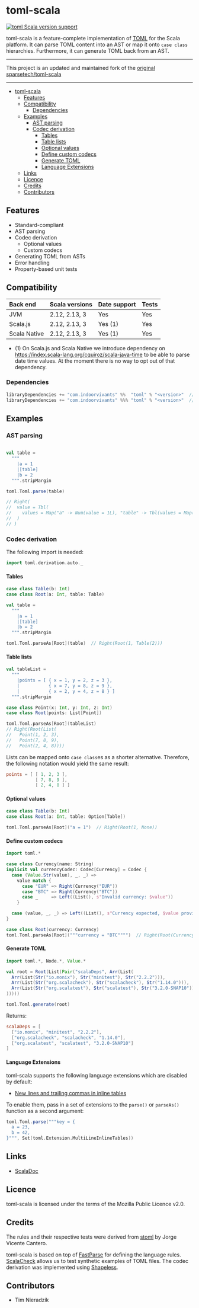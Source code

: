 # toml-scala

[![toml Scala version support](https://index.scala-lang.org/indoorvivants/toml-scala/toml/latest.svg)](https://index.scala-lang.org/indoorvivants/toml-scala/toml)

toml-scala is a feature-complete implementation of [TOML](https://github.com/toml-lang/toml) for the Scala platform. It can parse TOML content into an AST or map it onto `case class` hierarchies. Furthermore, it can generate TOML back from an AST.

---

This project is an updated and maintained fork of the [original sparsetech/toml-scala](https://github.com/sparsetech/toml-scala/pull/24#issuecomment-2425882246)

---

<!--toc:start-->
- [toml-scala](#toml-scala)
  - [Features](#features)
  - [Compatibility](#compatibility)
    - [Dependencies](#dependencies)
  - [Examples](#examples)
    - [AST parsing](#ast-parsing)
    - [Codec derivation](#codec-derivation)
      - [Tables](#tables)
      - [Table lists](#table-lists)
      - [Optional values](#optional-values)
      - [Define custom codecs](#define-custom-codecs)
      - [Generate TOML](#generate-toml)
      - [Language Extensions](#language-extensions)
  - [Links](#links)
  - [Licence](#licence)
  - [Credits](#credits)
  - [Contributors](#contributors)
<!--toc:end-->


## Features
- Standard-compliant
- AST parsing
- Codec derivation
    - Optional values
    - Custom codecs
- Generating TOML from ASTs
- Error handling
- Property-based unit tests

## Compatibility
| Back end     | Scala versions  | Date support | Tests         |
|:-------------|:----------------|:-------------|:--------------|
| JVM          | 2.12, 2.13, 3   | Yes          | Yes           |
| Scala.js     | 2.12, 2.13, 3   | Yes (1)      | Yes           |
| Scala Native | 2.12, 2.13, 3   | Yes (1)      | Yes           |

- (1) On Scala.js and Scala Native we introduce dependency on https://index.scala-lang.org/cquiroz/scala-java-time to be able to parse date time values. At the moment there is no way to opt out of that dependency.

### Dependencies

```scala
libraryDependencies += "com.indoorvivants" %%  "toml" % "<version>"  // JVM
libraryDependencies += "com.indoorvivants" %%% "toml" % "<version>"  // Scala.js, Scala Native
```

## Examples

### AST parsing

```scala mdoc

val table =
  """
    |a = 1
    |[table]
    |b = 2
  """.stripMargin

toml.Toml.parse(table) 

// Right(
//  value = Tbl(
//    values = Map("a" -> Num(value = 1L), "table" -> Tbl(values = Map("b" -> Num(value = 2L))))
//  )
// ) 
```

### Codec derivation 

The following import is needed:

```scala mdoc
import toml.derivation.auto._
```

#### Tables

```scala mdoc:nest
case class Table(b: Int)
case class Root(a: Int, table: Table)

val table =
  """
    |a = 1
    |[table]
    |b = 2
  """.stripMargin

toml.Toml.parseAs[Root](table)  // Right(Root(1, Table(2)))
```

#### Table lists
```scala mdoc:nest
val tableList =
  """
    |points = [ { x = 1, y = 2, z = 3 },
    |           { x = 7, y = 8, z = 9 },
    |           { x = 2, y = 4, z = 8 } ]
  """.stripMargin

case class Point(x: Int, y: Int, z: Int)
case class Root(points: List[Point])

toml.Toml.parseAs[Root](tableList)
// Right(Root(List(
//   Point(1, 2, 3),
//   Point(7, 8, 9),
//   Point(2, 4, 8))))
```

Lists can be mapped onto `case class`es as a shorter alternative. Therefore, the following notation would yield the same result:

```toml
points = [ [ 1, 2, 3 ],
           [ 7, 8, 9 ],
           [ 2, 4, 8 ] ]
```

#### Optional values

```scala mdoc:nest
case class Table(b: Int)
case class Root(a: Int, table: Option[Table])

toml.Toml.parseAs[Root]("a = 1")  // Right(Root(1, None))
```

#### Define custom codecs

```scala mdoc:nest
import toml.*

case class Currency(name: String)
implicit val currencyCodec: Codec[Currency] = Codec {
  case (Value.Str(value), _, _) =>
    value match {
      case "EUR" => Right(Currency("EUR"))
      case "BTC" => Right(Currency("BTC"))
      case _     => Left((List(), s"Invalid currency: $value"))
    }

  case (value, _, _) => Left((List(), s"Currency expected, $value provided"))
}

case class Root(currency: Currency)
toml.Toml.parseAs[Root]("""currency = "BTC"""")  // Right(Root(Currency(BTC)))
```

#### Generate TOML
```scala mdoc:reset
import toml.*, Node.*, Value.*

val root = Root(List(Pair("scalaDeps", Arr(List(
  Arr(List(Str("io.monix"), Str("minitest"), Str("2.2.2"))),
  Arr(List(Str("org.scalacheck"), Str("scalacheck"), Str("1.14.0"))),
  Arr(List(Str("org.scalatest"), Str("scalatest"), Str("3.2.0-SNAP10")))
)))))

toml.Toml.generate(root)
```

Returns:

```toml
scalaDeps = [
  ["io.monix", "minitest", "2.2.2"],
  ["org.scalacheck", "scalacheck", "1.14.0"],
  ["org.scalatest", "scalatest", "3.2.0-SNAP10"]
]
```

#### Language Extensions
toml-scala supports the following language extensions which are disabled by default:

* [New lines and trailing commas in inline tables](https://github.com/toml-lang/toml/issues/516)

To enable them, pass in a set of extensions to the `parse()` or `parseAs()` function as a second argument:

```scala mdoc
toml.Toml.parse("""key = {
  a = 23,
  b = 42,
}""", Set(toml.Extension.MultiLineInlineTables))
```

## Links
* [ScalaDoc](https://www.javadoc.io/doc/com.indoorvivants/toml_3/)

## Licence
toml-scala is licensed under the terms of the Mozilla Public Licence v2.0.

## Credits
The rules and their respective tests were derived from [stoml](https://github.com/jvican/stoml) by Jorge Vicente Cantero.

toml-scala is based on top of [FastParse](https://github.com/lihaoyi/fastparse) for defining the language rules. [ScalaCheck](https://github.com/rickynils/scalacheck) allows us to test synthetic examples of TOML files. The codec derivation was implemented using [Shapeless](https://github.com/milessabin/shapeless).

## Contributors
* Tim Nieradzik
